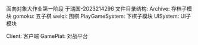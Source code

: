 面向对象大作业第一阶段
于瑞国-2023214296
文件目录结构:
Archive: 存档子模块
gomoku: 五子棋
weiqi: 围棋
PlayGameSystem: 下棋子模块
UISystem: UI子模块

Client: 客户端
GamePlat: 对战平台
